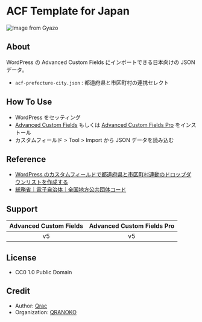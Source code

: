 # ACF Template for Japan

![Image from Gyazo](https://i.gyazo.com/669c4c1631e24ecc92fde3388e17ce34.gif)

## About

WordPress の Advanced Custom Fields にインポートできる日本向けの JSON データ。

- `acf-prefecture-city.json` : 都道府県と市区町村の連携セレクト

## How To Use

- WordPress をセッティング
- [Advanced Custom Fields](https://ja.wordpress.org/plugins/advanced-custom-fields/) もしくは [Advanced Custom Fields Pro](https://www.advancedcustomfields.com/pro/) をインストール
- カスタムフィールド > Tool > Import から JSON データを読み込む

## Reference

- [WordPress のカスタムフィールドで都道府県と市区町村連動のドロップダウンリストを作成する](https://sekaiokaeru.com/wp-custom-fields-area)
- [総務省｜電子自治体｜全国地方公共団体コード](https://www.soumu.go.jp/denshijiti/code.html)

## Support

| Advanced Custom Fields | Advanced Custom Fields Pro |
| :--------------------: | :------------------------: |
|           v5           |             v5             |

## License

- CC0 1.0 Public Domain

## Credit

- Author: [Qrac](https://qrac.jp)
- Organization: [QRANOKO](https://qranoko.jp)

